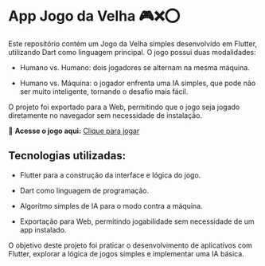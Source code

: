 # App Jogo da Velha 🎮❌⭕

Este repositório contém um Jogo da Velha simples desenvolvido em Flutter, utilizando Dart como linguagem principal. O jogo possui duas modalidades:

- Humano vs. Humano: dois jogadores se alternam na mesma máquina.

- Humano vs. Máquina: o jogador enfrenta uma IA simples, que pode não ser muito inteligente, tornando o desafio mais fácil.

O projeto foi exportado para a Web, permitindo que o jogo seja jogado diretamente no navegador sem necessidade de instalação.

🔗 **Acesse o jogo aqui:** [Clique para jogar](https://avrilstihler.github.io/app-jogo-da-velha/)  

## Tecnologias utilizadas:
- Flutter para a construção da interface e lógica do jogo.

- Dart como linguagem de programação.

- Algoritmo simples de IA para o modo contra a máquina.

- Exportação para Web, permitindo jogabilidade sem necessidade de um app instalado.

O objetivo deste projeto foi praticar o desenvolvimento de aplicativos com Flutter, explorar a lógica de jogos simples e implementar uma IA básica.
